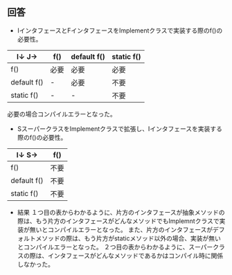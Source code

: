 ## 回答

* IインタフェースとFインタフェースをImplementクラスで実装する際のf()の必要性。

| I↓  J→       | f()         | default f() | static f()  |
| ----------- | ----------- | ----------- | ----------- |  
| f()         | 必要 | 必要 | 必要 |
| default f() | - | 必要 | 不要 |
| static f()  | - | - | 不要 |

必要の場合コンパイルエラーとなった。

* SスーパークラスをImplementクラスで拡張し、Iインタフェースを実装する際のf()の必要性。

| I↓  S→       | f()        |
| ----------- | ----------- |  
| f()         | 不要 |
| default f() | 不要 |
| static f()  | 不要 |

* 結果
１つ目の表からわかるように、片方のインタフェースが抽象メソッドの際は、もう片方のインタフェースがどんなメソッドでもImplemntクラスで実装が無いとコンパイルエラーとなった。
また、片方のインタフェースがデフォルトメソッドの際は、もう片方がstaticメソッド以外の場合、実装が無いとコンパイルエラーとなった。
２つ目の表からわかるように、スーパークラスの際は、インタフェースがどんなメソッドであるかはコンパイル時に関係しなかった。
